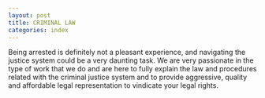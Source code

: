 ```yaml
---
layout: post
title: CRIMINAL LAW
categories:	index
---
```


Being arrested is definitely not a pleasant experience, and navigating the justice system could be a very daunting task. We are very passionate in the type of work that we do and are here to fully explain the law and procedures related with the criminal justice system and to provide aggressive, quality and affordable legal representation to vindicate your legal rights.  